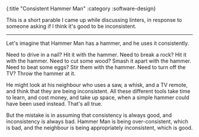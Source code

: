 {:title "Consistent Hammer Man"
 :category :software-design}

This is a short parable I came up while discussing linters, in
response to someone asking if I think it's good to be inconsistent.

----

Let's imagine that Hammer Man has a hammer, and he uses it
consistently.

Need to drive in a nail? Hit it with the hammer. Need to break a rock?
Hit it with the hammer. Need to cut some wood? Smash it apart with the
hammer. Need to beat some eggs? Stir them with the hammer. Need to
turn off the TV? Throw the hammer at it.

He might look at his neighbour who uses a saw, a whisk, and a TV
remote, and think that they are being inconsistent. All these
different tools take time to learn, and cost money, and take up space,
when a simple hammer could have been used instead. That's all true.

But the mistake is in assuming that consistency is always good, and
inconsistency is always bad. Hammer Man is being over-consistent,
which is bad, and the neighbour is being appropriately inconsistent,
which is good.
